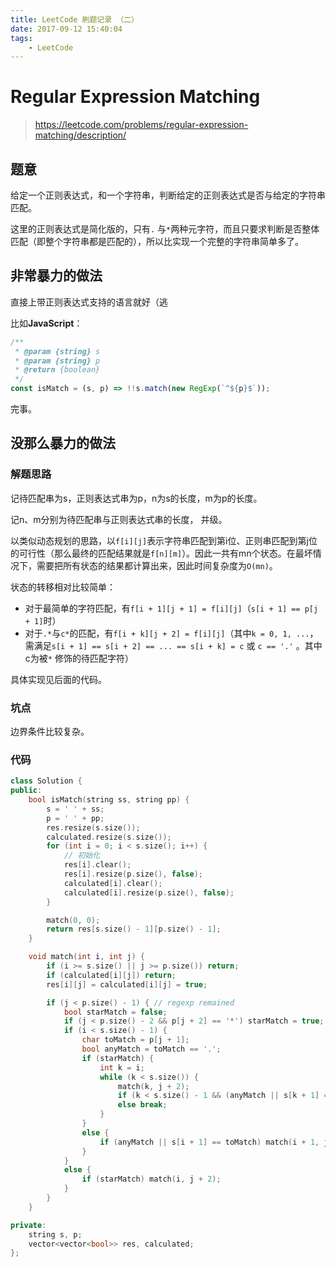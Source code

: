 ```yaml
---
title: LeetCode 刷题记录 （二）
date: 2017-09-12 15:40:04
tags:
    - LeetCode
---
```


# Regular Expression Matching

> https://leetcode.com/problems/regular-expression-matching/description/

## 题意

给定一个正则表达式，和一个字符串，判断给定的正则表达式是否与给定的字符串匹配。

这里的正则表达式是简化版的，只有`.` 与`*`两种元字符，而且只要求判断是否整体匹配（即整个字符串都是匹配的），所以比实现一个完整的字符串简单多了。

<!-- more -->

## 非常暴力的做法

直接上带正则表达式支持的语言就好（逃

比如**JavaScript**：

```javascript
/**
 * @param {string} s
 * @param {string} p
 * @return {boolean}
 */
const isMatch = (s, p) => !!s.match(new RegExp(`^${p}$`));
```

完事。

## 没那么暴力的做法

### 解题思路

记待匹配串为s，正则表达式串为p，n为s的长度，m为p的长度。

记n、m分别为待匹配串与正则表达式串的长度， 并级。

以类似动态规划的思路，以`f[i][j]`表示字符串匹配到第i位、正则串匹配到第j位的可行性（那么最终的匹配结果就是`f[n][m]`）。因此一共有mn个状态。在最坏情况下，需要把所有状态的结果都计算出来，因此时间复杂度为`O(mn)`。

状态的转移相对比较简单：

* 对于最简单的字符匹配，有`f[i + 1][j + 1] = f[i][j]`（`s[i + 1] == p[j + 1]`时）
* 对于`.*`与`c*`的匹配，有`f[i + k][j + 2] = f[i][j]`（其中`k = 0, 1, ...`，需满足`s[i + 1] == s[i + 2] == ... == s[i + k] = c` 或 `c == '.'` 。其中c为被`*` 修饰的待匹配字符）

具体实现见后面的代码。

### 坑点

边界条件比较复杂。

### 代码

```c++
class Solution {
public:
    bool isMatch(string ss, string pp) {
        s = ' ' + ss;
        p = ' ' + pp;
        res.resize(s.size());
        calculated.resize(s.size());
        for (int i = 0; i < s.size(); i++) {
            // 初始化
            res[i].clear();
            res[i].resize(p.size(), false);
            calculated[i].clear();
            calculated[i].resize(p.size(), false);
        }

        match(0, 0);
        return res[s.size() - 1][p.size() - 1];
    }

    void match(int i, int j) {
        if (i >= s.size() || j >= p.size()) return;
        if (calculated[i][j]) return;
        res[i][j] = calculated[i][j] = true;

        if (j < p.size() - 1) { // regexp remained
            bool starMatch = false;
            if (j < p.size() - 2 && p[j + 2] == '*') starMatch = true;
            if (i < s.size() - 1) {
                char toMatch = p[j + 1];
                bool anyMatch = toMatch == '.';
                if (starMatch) {
                    int k = i;
                    while (k < s.size()) {
                        match(k, j + 2);
                        if (k < s.size() - 1 && (anyMatch || s[k + 1] == toMatch)) k++;
                        else break;
                    }
                }
                else {
                    if (anyMatch || s[i + 1] == toMatch) match(i + 1, j + 1);
                }
            }
            else {
                if (starMatch) match(i, j + 2);
            }
        }
    }

private:
    string s, p;
    vector<vector<bool>> res, calculated;
};
```
